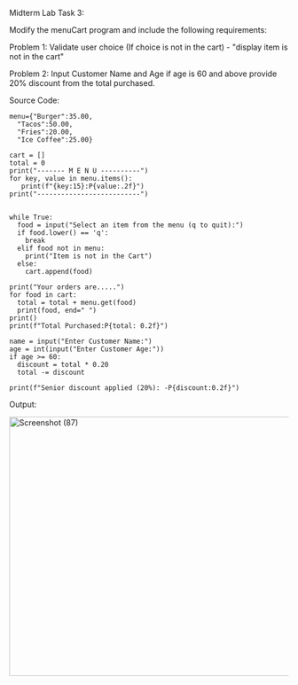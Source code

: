 Midterm Lab Task 3:

Modify the menuCart program and include the following requirements:

Problem 1: Validate user choice (If choice is not in the cart) - "display item is not in the cart"

Problem 2: Input Customer Name and Age if age is 60 and above provide 20% discount from the total purchased.

Source Code:

    menu={"Burger":35.00,
      "Tacos":50.00,
      "Fries":20.00,
      "Ice Coffee":25.00}
    
    cart = []
    total = 0
    print("------- M E N U ----------")
    for key, value in menu.items():
       print(f"{key:15}:P{value:.2f}")
    print("--------------------------")
    
   
    while True:
      food = input("Select an item from the menu (q to quit):")
      if food.lower() == 'q':
        break
      elif food not in menu:
        print("Item is not in the Cart")
      else:
        cart.append(food)
    
    print("Your orders are.....")
    for food in cart:
      total = total + menu.get(food)
      print(food, end=" ")
    print()
    print(f"Total Purchased:P{total: 0.2f}")

    name = input("Enter Customer Name:")
    age = int(input("Enter Customer Age:"))
    if age >= 60:
      discount = total * 0.20
      total -= discount
    
    print(f"Senior discount applied (20%): -P{discount:0.2f}")
   

Output:

<img width="621" height="468" alt="Screenshot (87)" src="https://github.com/user-attachments/assets/4a4fc00e-eb27-4d8a-8e00-529a62048db8" />

